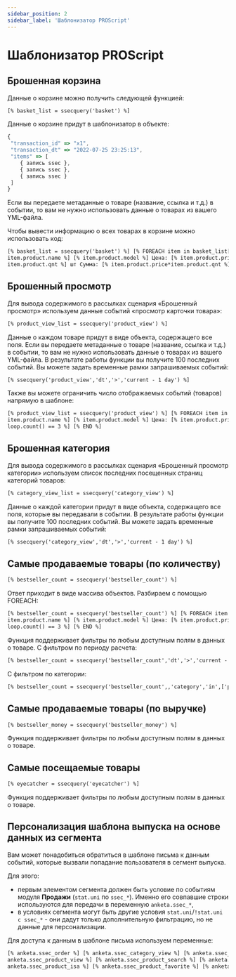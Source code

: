```yaml
---
sidebar_position: 2
sidebar_label: 'Шаблонизатор PROScript'
---
```


# Шаблонизатор PROScript

## Брошенная корзина

Данные о корзине можно получить следующей функцией:

```html
[% basket_list = ssecquery('basket') %]
```

Данные о корзине придут в шаблонизатор в объекте:

<!-- prettier-ignore -->
```js
{
 "transaction_id" => "x1",
 "transaction_dt" => "2022-07-25 23:25:13",
 "items" => [
    { запись ssec },
    { запись ssec },
    { запись ssec }
 ]
}
```

Если вы передаете метаданные о товаре (название, ссылка и т.д.) в событии, то вам не нужно использовать данные о товарах из вашего YML-файла.

Чтобы вывести информацию о всех товарах в корзине можно использовать код:

```html
[% basket_list = ssecquery('basket') %] [% FOREACH item in basket_list[0].items %] [%
item.product.name %] [% item.product.model %] Цена: [% item.product.price %] руб. Количество: [%
item.product.qnt %] шт Сумма: [% item.product.price*item.product.qnt %] руб. [% END %]
```

## Брошенный просмотр

Для вывода содержимого в рассылках сценария «Брошенный просмотр» используем данные событий «просмотр карточки товара»:

```html
[% product_view_list = ssecquery('product_view') %]
```

Данные о каждом товаре придут в виде объекта, содержащего все поля.
Если вы передаете метаданные о товаре (название, ссылка и т.д.) в событии, то вам не нужно использовать данные о товарах из вашего YML-файла.
В результате работы функции вы получите 100 последних событий. Вы можете задать временные рамки запрашиваемых событий:

```html
[% ssecquery('product_view','dt','>','current - 1 day') %]
```

Также вы можете ограничить число отображаемых событий (товаров) напрямую в шаблоне:

```html
[% product_view_list = ssecquery('product_view') %] [% FOREACH item in product_view_list %] [%
item.product.name %] [% item.product.model %] Цена: [% item.product.price %] руб. [% LAST IF
loop.count() == 3 %] [% END %]
```

## Брошенная категория

Для вывода содержимого в рассылках сценария «Брошенный просмотр категории» используем список последних посещенных страниц категорий товаров:

```html
[% category_view_list = ssecquery('category_view') %]
```

Данные о каждой категории придут в виде объекта, содержащего все поля, которые вы передавали в событии.
В результате работы функции вы получите 100 последних событий. Вы можете задать временные рамки запрашиваемых событий:

```html
[% ssecquery('category_view','dt','>','current - 1 day') %]
```

## Самые продаваемые товары (по количеству)

```html
[% bestseller_count = ssecquery('bestseller_count') %]
```

Ответ приходит в виде массива объектов. Разбираем с помощью FOREACH:

```html
[% bestseller_count = ssecquery('bestseller_count') %] [% FOREACH item in bestseller_count %] [%
item.product.name %] [% item.product.model %] Цена: [% item.product.price %] руб. [% LAST IF
loop.count() == 3 %] [% END %]
```

Функция поддерживает фильтры по любым доступным полям в данных о товаре.
С фильтром по периоду расчета:

```html
[% bestseller_count = ssecquery('bestseller_count','dt','>','current - 180 days') %]
```

С фильтром по категории:

```html
[% bestseller_count = ssecquery('bestseller_count',,'category','in',['photo','video']) %]
```

## Самые продаваемые товары (по выручке)

```html
[% bestseller_money = ssecquery('bestseller_money') %]
```

Функция поддерживает фильтры по любым доступным полям в данных о товаре.

## Самые посещаемые товары

```html
[% eyecatcher = ssecquery('eyecatcher') %]
```

Функция поддерживает фильтры по любым доступным полям в данных о товаре.

## Персонализация шаблона выпуска на основе данных из сегмента

Вам может понадобиться обратиться в шаблоне письма к данным событий, которые вызвали попадание пользователя в сегмент выпуска.

Для этого:

- первым элементом сегмента должен быть условие по событиям модуля **Продажи** (`stat.uni` по `ssec_*`). Именно его совпавшие строки используются для передачи в переменную `anketa.ssec_*`,
- в условиях сегмента могут быть другие условия `stat.uni`/`!stat.uni с ssec_*` - они дадут только дополнительную фильтрацию, но не данные для персонализации.

Для доступа к данным в шаблоне письма используем переменные:

```html
[% anketa.ssec_order %] [% anketa.ssec_category_view %] [% anketa.ssec_basket %] [%
anketa.ssec_product_view %] [% anketa.ssec_product_search %] [% anketa.ssec_product_price %] [%
anketa.ssec_product_isa %] [% anketa.ssec_product_favorite %] [% anketa.ssec_product_preorder %]
```
